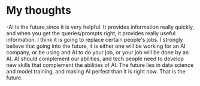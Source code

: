 # My thoughts
-AI is the future,since it is very helpful. It provides information really quickly, and when you get the queries/prompts right, it provides really useful information. I think it is going to replace certain people's jobs. I strongly believe that going into the future, it is either one will be working for an AI company, or be using and AI to do your job, or your job will be done by an AI. AI should complement our abilities, and tech people need to develop new skills that complement the abilities of AI. The future lies in data science and model training, and making AI perfect than it is right now. That is the future. 